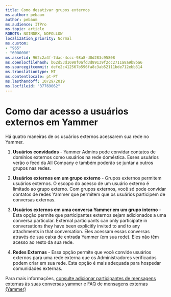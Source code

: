 ```yaml
---
title: Como desativar grupos externos
ms.author: pebaum
author: pebaum
ms.audience: ITPro
ms.topic: article
ROBOTS: NOINDEX, NOFOLLOW
localization_priority: Normal
ms.custom:
- "965"
- "6000006"
ms.assetid: 962c2a4f-7dac-4ccc-98a8-d0d283c95808
ms.openlocfilehash: b62d53d1698f0afd3d89139f2cc2711a8a9b8ba6
ms.sourcegitcommit: defe2c412567b596fa8c3ab52111bde712ebb314
ms.translationtype: MT
ms.contentlocale: pt-PT
ms.lasthandoff: 10/29/2019
ms.locfileid: "37769062"
---
```

# <a name="how-to-give-access-to-external-users-in-yammer"></a>Como dar acesso a usuários externos em Yammer

Há quatro maneiras de os usuários externos acessarem sua rede no Yammer.
  
1. **Usuários convidados** - Yammer Admins pode convidar contatos de domínios externos como usuários na rede doméstica. Esses usuários verão o feed da All Company e também poderão se juntar a outros grupos nas redes.

2. **Usuários externos em um grupo externo** - Grupos externos permitem usuários externos. O escopo do acesso de um usuário externo é limitado ao grupo externo. Com grupos externos, você só pode convidar contatos de redes Yammer que permitem que os usuários participem de conversas externas.

3. **Usuários externos em uma conversa Yammer em um grupo interno** - Esta opção permite que participantes externos sejam adicionados a uma conversa particular. External participants can only participate in conversations they have been explicitly invited to and to any attachments in that conversation. Eles acessam essas conversas através de sua caixa de entrada Yammer (em sua rede). Eles não têm acesso ao resto da sua rede.

4. **Redes Externas** - Essa opção permite que você convide usuários externos para uma rede externa que os Administradores verificados podem criar em sua rede. Esta opção é mais adequada para hospedar comunidades externas.

Para mais informações, [consulte adicionar participantes de mensagens externas às suas conversas yammer](https://docs.microsoft.com/yammer/work-with-external-users/add-external-participants) e FAQ de [mensagens externas (Yammer)](https://docs.microsoft.com/yammer/work-with-external-users/external-messaging-faq)
  